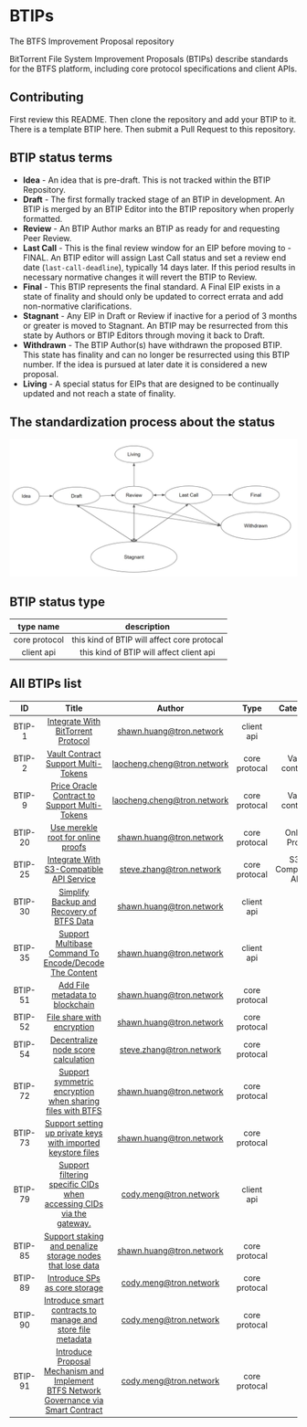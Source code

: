 # BTIPs

The BTFS Improvement Proposal repository

BitTorrent File System Improvement Proposals (BTIPs) describe standards for the BTFS platform, including core protocol specifications and client APIs.

## Contributing

First review this README. Then clone the repository and add your BTIP to it. There is a template BTIP here. Then submit a Pull Request to this repository.

## BTIP status terms

- **Idea** - An idea that is pre-draft. This is not tracked within the BTIP Repository.
- **Draft** - The first formally tracked stage of an BTIP in development. An BTIP is merged by an BTIP Editor into the BTIP repository when properly formatted.
- **Review** - An BTIP Author marks an BTIP as ready for and requesting Peer Review.
- **Last Call** - This is the final review window for an EIP before moving to - FINAL. An BTIP editor will assign Last Call status and set a review end date (`last-call-deadline`), typically 14 days later. If this period results in necessary normative changes it will revert the BTIP to Review.
- **Final** - This BTIP represents the final standard. A Final EIP exists in a state of finality and should only be updated to correct errata and add non-normative clarifications.
- **Stagnant** - Any EIP in Draft or Review if inactive for a period of 3 months or greater is moved to Stagnant. An BTIP may be resurrected from this state by Authors or BTIP Editors through moving it back to Draft.
- **Withdrawn** - The BTIP Author(s) have withdrawn the proposed BTIP. This state has finality and can no longer be resurrected using this BTIP number. If the idea is pursued at later date it is considered a new proposal.
- **Living** - A special status for EIPs that are designed to be continually updated and not reach a state of finality.

## The standardization process about the status

![This is the process about the status](BTIP-process-update.jpeg)

## BTIP status type

|   type name   |                 description                 |
| :-----------: | :-----------------------------------------: |
| core protocol | this kind of BTIP will affect core protocal |
|  client api   |  this kind of BTIP will affect client api   |

## All BTIPs list

|   ID    |                                                   Title                                                   |            Author             |     Type      |     Category      |  Status   |
|:-------:|:---------------------------------------------------------------------------------------------------------:|:-----------------------------:|:-------------:|:-----------------:|:---------:|
| BTIP-1  |                           [Integrate With BitTorrent Protocol](BTIPS/BTIP-1.md)                           |  <shawn.huang@tron.network>   |  client api   |                   |  Living   |
| BTIP-2  |                          [Vault Contract Support Multi-Tokens](BTIPS/BTIP-2.md)                           | <laocheng.cheng@tron.network> | core protocal |  Vault contract   |   Final   |
| BTIP-9  |                     [Price Oracle Contract to Support Multi-Tokens](BTIPS/BTIP-9.md)                      | <laocheng.cheng@tron.network> | core protocal |  Vault contract   |   Final   |
| BTIP-20 |                          [Use merekle root for online proofs](BTIPS/BTIP-20.md)                           |  <shawn.huang@tron.network>   | core protocal |   Online Proof    |   Final   |
| BTIP-25 |                       [Integrate With S3-Compatible API Service](BTIPS/BTIP-25.md)                        |  <steve.zhang@tron.network>   | core protocal | S3-Compatible API |  Living   |
| BTIP-30 |                       [Simplify Backup and Recovery of BTFS Data](BTIPS/BTIP-30.md)                       |  <shawn.huang@tron.network>   |  client api   |                   |   Final   |
| BTIP-35 |                [Support Multibase Command To Encode/Decode The Content](BTIPS/BTIP-35.md)                 |  <shawn.huang@tron.network>   |  client api   |                   |   Final   |
| BTIP-51 |                            [Add File metadata to blockchain](BTIPS/BTIP-51.md)                            |  <shawn.huang@tron.network>   | core protocal |                   |   Final   |
| BTIP-52 |                              [File share with encryption](BTIPS/BTIP-52.md)                               |  <shawn.huang@tron.network>   | core protocal |                   |   Final   |
| BTIP-54 |                          [Decentralize node score calculation](BTIPS/BTIP-54.md)                          |  <steve.zhang@tron.network>   | core protocal |                   |   Draft   |
| BTIP-72 |               [Support symmetric encryption when sharing files with BTFS](BTIPS/BTIP-72.md)               |  <shawn.huang@tron.network>   | core protocal |                   |   Final   |
| BTIP-73 |             [Support setting up private keys with imported keystore files](BTIPS/BTIP-73.md)              |  <shawn.huang@tron.network>   | core protocal |                   |   Final   |
| BTIP-79 |         [Support filtering specific CIDs when accessing CIDs via the gateway.](BTIPS/BTIP-79.md)          |   <cody.meng@tron.network>    |  client api   |                   |   Final   |
| BTIP-85 |               [Support staking and penalize storage nodes that lose data](BTIPS/BTIP-85.md)               |  <shawn.huang@tron.network>   | core protocal |                   | Withdrawn |
| BTIP-89 |                             [Introduce SPs as core storage](BTIPS/BTIP-89.md)                             |   <cody.meng@tron.network>    | core protocal |                   | Last Call |
| BTIP-90 |              [Introduce smart contracts to manage and store file metadata](BTIPS/BTIP-90.md)              |   <cody.meng@tron.network>    | core protocal |                   | Last Call |
| BTIP-91 | [Introduce Proposal Mechanism and Implement BTFS Network Governance via Smart Contract](BTIPS/BTIP-91.md) |   <cody.meng@tron.network>    | core protocal |                   | Last Call |
